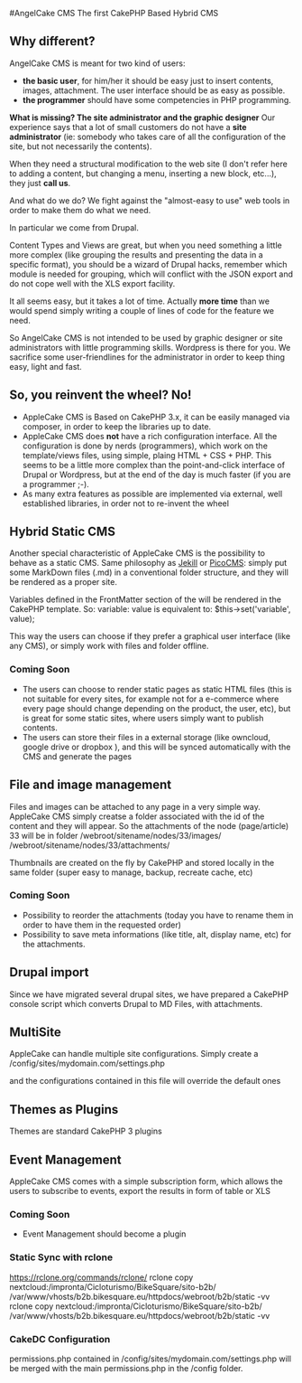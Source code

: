 #AngelCake CMS
The first CakePHP Based Hybrid CMS

## Why different?
AngelCake CMS is meant for two kind of users:
* **the basic user**, for him/her it should be easy just to insert contents, images, attachment. The user interface should be as easy as possible.
* **the programmer** should have some competencies in PHP programming. 

**What is missing? The site administrator and the graphic designer**
Our experience says that a lot of small customers do not have a **site administrator** (ie: somebody who takes care of all the configuration of the site, but not necessarily the contents).

When they need a structural modification to the web site (I don't refer here to adding a content, but changing a menu, inserting a new block, etc...), they just **call us**. 

And what do we do? We fight against the "almost-easy to use" web tools in order to make them do what we need.

In particular we come from Drupal. 

Content Types and Views are great, but when you need something a little more complex (like grouping the results and presenting the data in a specific format), you should be a wizard of Drupal hacks, remember which module is needed for grouping, which will conflict with the JSON export and do not cope well with the XLS export facility. 

It all seems easy, but it takes a lot of time. Actually **more time** than we would spend simply writing a couple of lines of code for the feature we need.

So AngelCake CMS is not intended to be used by graphic designer or site administrators with little programming skills. Wordpress is there for you. We sacrifice some user-friendlines for the administrator in order to keep thing easy, light and fast.

## So, you reinvent the wheel? No!
- AppleCake CMS is Based on CakePHP 3.x, it can be easily managed via composer, in order to keep the libraries up to date.
- AppleCake CMS does **not** have a rich configuration interface. All the configuration is done by nerds (programmers), which work on the template/views files, using simple, plaing HTML + CSS + PHP. This seems to be a little more complex than the point-and-click interface of Drupal or Wordpress, but at the end of the day is much faster (if you are a programmer ;-).
- As many extra features as possible are implemented via external, well established libraries, in order not to re-invent the wheel

## Hybrid Static CMS
Another special characteristic of AppleCake CMS is the possibility to behave as a static CMS.
Same philosophy as  [Jekill](https://jekyllrb.com/) or [PicoCMS](http://picocms.org/): simply put some MarkDown files (.md) in a conventional folder structure, and they will be rendered as a proper site.

Variables defined in the FrontMatter section of the will be rendered in the CakePHP template. So:
	variable: value 
is equivalent to:
	$this->set('variable', value);

This way the users can choose if they prefer a graphical user interface (like any CMS), or simply work with files and folder offline.

### Coming Soon
- The users can choose to render static pages as static HTML files (this is not suitable for every sites, for example not for a e-commerce where every page should change depending on the product, the user, etc), but is great for some static sites, where users simply want to publish contents.
- The users can store their files in a external storage (like owncloud, google drive or dropbox ), and this will be synced automatically with the CMS and generate the pages


## File and image management
Files and images can be attached to any page in a very simple way.
AppleCake CMS simply creatse a folder associated with the id of the content and they will appear.
So the attachments of the node (page/article) 33 will be in folder
/webroot/sitename/nodes/33/images/
/webroot/sitename/nodes/33/attachments/

Thumbnails are created on the fly by CakePHP and stored locally in the same folder (super easy to manage, backup, recreate cache, etc)

### Coming Soon
- Possibility to reorder the attachments (today you have to rename them in order to have them in the requested order)
- Possibility to save meta informations (like title, alt, display name, etc) for the attachments.

## Drupal import
Since we have migrated several drupal sites, we have prepared a CakePHP console script which converts Drupal to MD Files, with attachments.

## MultiSite
AppleCake can handle multiple site configurations.
Simply create a 
/config/sites/mydomain.com/settings.php

and the configurations contained in this file will override the default ones

## Themes as Plugins
Themes are standard CakePHP 3 plugins

## Event Management
AppleCake CMS comes with a simple subscription form, which allows the users to subscribe to events, export the results in form of table or XLS

### Coming Soon
- Event Management should become a plugin

### Static Sync with rclone
https://rclone.org/commands/rclone/
rclone copy nextcloud:/impronta/Cicloturismo/BikeSquare/sito-b2b/ /var/www/vhosts/b2b.bikesquare.eu/httpdocs/webroot/b2b/static -vv
rclone copy nextcloud:/impronta/Cicloturismo/BikeSquare/sito-b2b/ /var/www/vhosts/b2b.bikesquare.eu/httpdocs/webroot/b2b/static -vv

### CakeDC Configuration
permissions.php contained in /config/sites/mydomain.com/settings.php 
will be merged with the main permissions.php in the /config folder.
